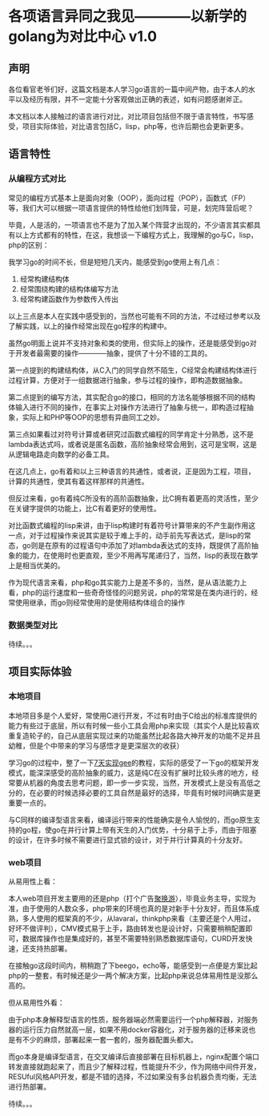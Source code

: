 # 各项语言异同之我见————以新学的golang为对比中心 v1.0

## 声明
各位看官老爷们好，这篇文档是本人学习go语言的一篇中间产物，由于本人的水平以及经历有限，并不一定能十分客观做出正确的表述，如有问题感谢斧正。

本文档以本人接触过的语言进行对比，对比项目包括但不限于语言特性，书写感受，项目实际体验，对比语言包括C，lisp，php等，也许后期也会更新更多。


## 语言特性
### 从编程方式对比
常见的编程方式基本上是面向对象（OOP），面向过程（POP），函数式（FP）等，我们大可以根据一项语言提供的特性给他们划阵营，可是，划完阵营后呢？

毕竟，人是活的，一项语言也不是为了加入某个阵营才出现的，不少语言其实都具有以上方式都有的特性，在这，我想谈一下编程方式上，我理解的go与C，lisp，php的区别：

我学习go的时间不长，但是短短几天内，能感受到go使用上有几点：

1. 经常构建结构体
2. 经常围绕构建的结构体编写方法
3. 经常构建函数作为参数传入传出

以上三点是本人在实践中感受到的，当然也可能有不同的方法，不过经过参考以及了解实践，以上的操作经常出现在go程序的构建中。

虽然go明面上说并不支持对象和类的使用，但实际上的操作，还是能感受到go对于开发者最需要的操作————抽象，提供了十分不错的工具的。

第一点提到的构建结构体，从C入门的同学自然不陌生，C经常会构建结构体进行过程计算，方便对于一组数据进行抽象，参与过程的操作，即构造数据抽象。

第二点提到的编写方法，其实配合go的接口，相同的方法名能够根据不同的结构体输入进行不同的操作，在事实上对操作方法进行了抽象与统一，即构造过程抽象，实际上和PHP等OOP的思想有异曲同工之妙。

第三点如果看过对符号计算或者研究过函数式编程的同学肯定十分熟悉，这不是lambda表达式吗，或者说是匿名函数，高阶抽象经常会用到，这可是宝啊，这是从逻辑电路走向数学的必备工具。

在这几点上，go有着和以上三种语言的共通性，或者说，正是因为工程，项目，计算的共通性，使其有着这样那样的共通性。

但反过来看，go有着纯C所没有的高阶函数抽象，比C拥有着更高的灵活性，至少在关键字提供的功能上，比C有着更好的使用性。

对比函数式编程的lisp来讲，由于lisp构建时有着符号计算带来的不产生副作用这一点，对于过程操作来说其实是较于难上手的，动手前先写表达式，是lisp的常态，go则是在原有的过程语句中添加了对lambda表达式的支持，既提供了高阶抽象的能力，在使用时也更直观，至少不用再写尾递归了，当然，lisp的表现在数学上是相当优美的。

作为现代语言来看，php和go其实能力上是差不多的，当然，是从语法能力上看，php的运行速度和一些奇奇怪怪的问题另说，php的常常是在类内进行的，经常使用继承，而go则经常使用的是使用结构体组合的操作

### 数据类型对比
待续。。。

## 项目实际体验
### 本地项目
本地项目多是个人爱好，常使用C进行开发，不过有时由于C给出的标准库提供的能力有些过于底层，所以有时候一些小工具会用php来实现（其实个人是比较喜欢重复造轮子的，自己从底层实现过来的功能虽然比起各路大神开发的功能不足并且幼稚，但是个中带来的学习与感悟才是更深层次的收获）

学习go的过程中，整了一下[7天实现gee](https://geektutu.com/post/gee.html)的教程，实际的感受了一下go的框架开发模式，能深深感受的高阶抽象的威力，这是纯C在没有扩展时比较头疼的地方，经常要从机器的角度去思考问题，即一步一步实现，当然，开发模式上是没有高低之分的，在必要的时候选择必要的工具自然是最好的选择，毕竟有时候时间确实是更重要一点的。

与C同样的编译型语言来看，编译运行带来的性能确实是令人愉悦的，而go原生支持的go程，使go在并行计算上带有天生的入门优势，十分易于上手，而由于阻塞的设计，在许多时候不需要进行显式锁的设计，对于并行计算真的十分友好。

### web项目
从易用性上看：

本人web项目开发主要用的还是php（打个广告[聚换游](https://juhuan.store)），毕竟业务主导，实现为准，由于使用的人数众多，php带来的环境也真的是对新手十分友好，而且体系成熟，多人使用的框架真的不少，从lavaral，thinkphp来看（主要还是个人用过，好坏不做评判），CMV模式易于上手，路由转发也是设计好，只需要稍稍配置即可，数据库操作也是集成好的，甚至不需要特别熟悉数据库语句，CURD开发快速，还支持热部署。

在接触go这段时间内，稍稍跑了下beego，echo等，能感受到一点便是方案比起php的一整套，有时候还是少一两个解决方案，比起php来说总体易用性是没那么高的。

但从易用性外看：

由于php本身解释型语言的性质，服务器端必然需要运行一个php解释器，对服务器的运行压力自然就高一层，如果不用docker容器化，对于服务器的迁移来说也是有不少的麻烦，部署起来一套一套的，服务器配置头都大。

而go本身是编译型语言，在交叉编译后直接部署在目标机器上，nginx配置个端口转发直接就跑起来了，而且少了解释过程，性能提升不少，作为网络中间件开发，RESUful风格API开发，都是不错的选择，不过如果没有多台机器负责均衡，无法进行热部署。

待续。。。
